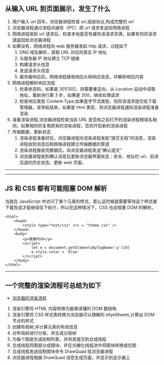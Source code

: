 ## 从输入 URL 到页面展示，发生了什么

1. 用户输入 url 回车，浏览器进程检查 url,组装协议,构成完整的 url
2. 浏览器进程通过进程间通信（IPC）把 url 请求发送给网络进程
3. 网络进程收到 url 请求后，检查本地是否有缓存该请求资源，如果有则将该资源返回给浏览器进程
4. 如果没有，网络进程向 web 服务器发起 http 请求，过程如下
   1. DNS 域名解析，获取 URL 对应的真实 IP 地址
   2. 与服务器 IP 地址建立 TCP 链接
   3. 构建请求头信息
   4. 发送请求头信息
   5. 服务器响应后，网络进程接收响应头和响应信息，并解析响应内容
5. 网络进程解析响应流程
   1. 检查状态码，如果是 301/302，则需要重定向，从 Location 自动中读取地址，重新进行第 3 步，如果是 200，继续处理请求
   2. 检查响应类型 Content-Type,如果是字节流类型，则将该请求提交给下载管理器，该导航结束，如果是 html 类型，则浏览器进程通知渲染进程准备渲染
6. 准备渲染进程,浏览器进程检查当前 URL 是否和之前打开的渲染进程根域名相同，如果相同则复用原来的渲染进程，否则开启新的渲染进程
7. 传输数据，更新状态
   1. 渲染进程准备好后，浏览器进程向渲染进程发起“提交文档”的消息，渲染进程收到消息后和网络进程建立传输数据的管道
   2. 渲染进程接收完数据后，向浏览器进程发送“确认提交”
   3. 浏览器进程收到确认消息后更新浏览器界面状态：安全、地址栏 url、前进后退的历史状态、更新 web 页面。

---

---

## JS 和 CSS 都有可能阻塞 DOM 解析

当我在 JavaScript 中访问了某个元素的样式，那么这时候就需要等待这个样式被下载完成才能继续往下执行，所以在这种情况下，CSS 也会阻塞 DOM 的解析。

```
<html>
    <head>
        <style type="text/css" src = "theme.css" />
    </head>
    <body>
        <p>极客时间</p>
        <script>
            let e = document.getElementsByTagName('p')[0]
            e.style.color = 'blue'
        </script>
    </body>
</html>
```

---

## 一个完整的渲染流程可总结为如下

- [浏览器的渲染流程](./browser.md)

1. 渲染引擎将 HTML 内容转换为能够读懂的 DOM 数结构
2. 渲染引擎将 CSS 样式表转换为浏览器可以理解的 stlyeSheets,计算出 DOM 节点的样式
3. 创建布局树,并计算元素的布局信息
4. 对布局树进行分层，并生成分层树
5. 为每个图层生成绘制列表，并将其提交到合成线程
6. 合成线程将图层分成图块，并在光栅化线程池中将图块转换成位图
7. 合成线程发送绘制图块命令 DrawQuad 给浏览器进程
8. 浏览器进程根据 DrawQuad 消息生成页面，并显示到显示器上
